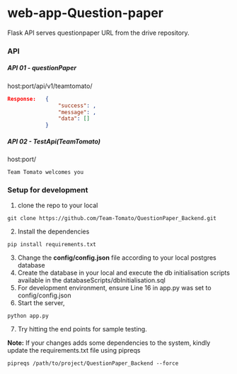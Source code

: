 # web-app-Question-paper
Flask API serves questionpaper URL from the drive repository.

### API
##### API 01 - questionPaper
host:port/api/v1/teamtomato/
```json
Response:   {
                "success": ,
                "message": ,
                "data": []
            }
```

##### API 02 - TestApi(TeamTomato)
host:port/
```
Team Tomato welcomes you
```

### Setup for development
1. clone the repo to your local
``` 
git clone https://github.com/Team-Tomato/QuestionPaper_Backend.git
```
2. Install the dependencies
```
pip install requirements.txt
```
3. Change the **config/config.json** file according to your local postgres database
4. Create the database in your local and execute the db initialisation scripts available in the databaseScripts/dbInitialisation.sql
5. For development environment, ensure Line 16 in app.py was set to config/config.json
6. Start the server,
```
python app.py
```
7. Try hitting the end points for sample testing.

**Note:**
If your changes adds some dependencies to the system, kindly update the requirements.txt file using pipreqs
```
pipreqs /path/to/project/QuestionPaper_Backend --force
```
